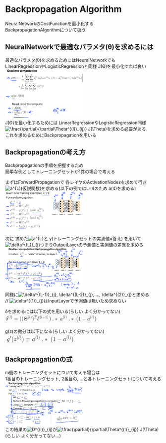 # Backpropagation Algorithm
NeuralNetworkのCostFunctionを最小化する  
BackpropagationAlgorithmについて扱う  

## NeuralNetworkで最適なパラメタ(θ)を求めるには
最適なパラメタ(θ)を求めるためにはNeuralNetworkでも  
LinearRegressionやLogisticRegressionと同様 J(Θ)を最小化すれば良い  
<img src="../../img/05_02_gradient_computation_of_neural_network.png" width=50% >  
J(Θ)を最小化するためには LinearRegressionやLogisticRegression同様  
<img src="https://latex.codecogs.com/gif.latex?\frac{\partial}{\partial\Theta^{(l)}_{ij}}&space;J(\Theta)" title="\frac{\partial}{\partial\Theta^{(l)}_{ij}} J(\Theta)" />を求める必要がある  
これを求めるためにBackpropagationを用いる

## Backpropagationの考え方
Backpropagationの手順を把握するため  
簡単な例としてトレーニングセットが1件の場合で考える  

まずはForwardPropagationで 各レイヤのActivationNodesを求めて行き  
<img src="https://latex.codecogs.com/gif.latex?a^{L}" title="a^{L}" />(仮説関数)を求める(以下の例ではL=4のため a(4)を求める)  
<img src="../../img/05_02_forward_propagation.png" width=50% >  

次に 求めた<img src="https://latex.codecogs.com/gif.latex?a^{L}" title="a^{L}" />と y(トレーニングセットの実測値=答え) を用いて  
<img src="https://latex.codecogs.com/gif.latex?\delta^{(L)}_{j}" title="\delta^{(L)}_{j}" />つまりOutputLayerの予測値と実測値の差異を求める  
<img src="../../img/05_02_backpropagation_algorithm_simple.png" width=50% >  
同様に<img src="https://latex.codecogs.com/gif.latex?\delta^{(L-1)}_{j},&space;\delta^{(L-2)}_{j},&space;...,&space;\delta^{(2)}_{j}" title="\delta^{(L-1)}_{j}, \delta^{(L-2)}_{j}, ..., \delta^{(2)}_{j}" />と求める  
// <img src="https://latex.codecogs.com/gif.latex?\delta^{(1)}_{j}" title="\delta^{(1)}_{j}" />はInputLayerで予測値は無いため求めない  

δを求めるには以下の式を用いる(らしい よく分かってない)  
<img src="../../img/05_02_function_of_delta.png" >  

g(z)の微分は以下になる(らしい よく分かってない)  
<img src="../../img/05_02_gprime_derivative_terms.png" >  

## Backpropagationの式
m個のトレーニングセットについて考える場合は  
1番目のトレーニングセット, 2番目の, ...と各トレーニングセットについて考える  
<img src="../../img/05_02_backpropagation_algorithm.png" width=50% >  
この結果の<img src="https://latex.codecogs.com/gif.latex?D^{(l)}_{ij}" title="D^{(l)}_{ij}" />が<img src="https://latex.codecogs.com/gif.latex?\frac{\partial}{\partial\Theta^{(l)}_{ij}}&space;J(\Theta)" title="\frac{\partial}{\partial\Theta^{(l)}_{ij}} J(\Theta)" />  
(らしい よく分かってない...)  
